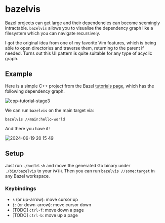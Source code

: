 # bazelvis
Bazel projects can get large and their dependencies can become seemingly intractable.
`bazelvis` allows you to visualise the dependency graph like a filesystem which you can navigate recursively.

I got the original idea from one of my favorite Vim features, which is being able to open directories and traverse them, returning to the parent if needed.
Turns out this UI pattern is quite suitable for any type of acyclic graph.

## Example
Here is a simple C++ project from the Bazel [tutorials page](https://bazel.build/start/cpp), which has the following dependency graph.

![cpp-tutorial-stage3](https://github.com/jamesma100/bazelvis/assets/44740178/6ea2a94d-deb9-4709-ad3f-9bffa516cece)

We can run `bazelvis` on the main target via:
```
bazelvis //main:hello-world
```
And there you have it!

![2024-06-19 20 15 49](https://github.com/jamesma100/bazelvis/assets/44740178/e7f913b5-8532-47d1-9163-429b7b2ecc7c)

## Setup
Just run `./build.sh` and move the generated Go binary under `./bin/bazelvis` to your `PATH`.
Then you can run `bazelvis //some:target` in any Bazel workspace.

### Keybindings
- `k` (or up-arrow): move cursor up
- `j`: (or down-arrow): move cursor down
- [TODO] `ctrl-f`: move down a page
- [TODO] `ctrl-b`: move up a page
